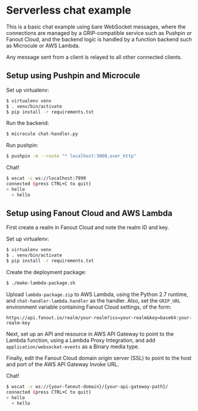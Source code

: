 # Serverless chat example

This is a basic chat example using bare WebSocket messages, where the connections are managed by a GRIP-compatible service such as Pushpin or Fanout Cloud, and the backend logic is handled by a function backend such as Microcule or AWS Lambda.

Any message sent from a client is relayed to all other connected clients.

## Setup using Pushpin and Microcule

Set up virtualenv:

```sh
$ virtualenv venv
$ . venv/bin/activate
$ pip install -r requirements.txt
```

Run the backend:

```sh
$ microcule chat-handler.py
```

Run pushpin:

```sh
$ pushpin -m --route "* localhost:3000,over_http"
```

Chat!

```sh
$ wscat -c ws://localhost:7999
connected (press CTRL+C to quit)
> hello
  < hello
```

## Setup using Fanout Cloud and AWS Lambda

First create a realm in Fanout Cloud and note the realm ID and key.

Set up virtualenv:

```sh
$ virtualenv venv
$ . venv/bin/activate
$ pip install -r requirements.txt
```

Create the deployment package:

```sh
$ ./make-lambda-package.sh
```

Upload `lambda-package.zip` to AWS Lambda, using the Python 2.7 runtime, and `chat-handler-lambda.handler` as the handler. Also, set the `GRIP_URL` environment variable containing Fanout Cloud settings, of the form:

```
https://api.fanout.io/realm/your-realm?iss=your-realm&key=base64:your-realm-key
```

Next, set up an API and resource in AWS API Gateway to point to the Lambda function, using a Lambda Proxy Integration, and add `application/websocket-events` as a Binary media type.

Finally, edit the Fanout Cloud domain origin server (SSL) to point to the host and port of the AWS API Gateway Invoke URL.

Chat!

```sh
$ wscat -c ws://{your-fanout-domain}/{your-api-gateway-path}/
connected (press CTRL+C to quit)
> hello
  < hello
```
